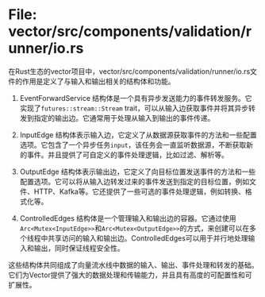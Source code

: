# File: vector/src/components/validation/runner/io.rs

在Rust生态的vector项目中，vector/src/components/validation/runner/io.rs文件的作用是定义了与输入和输出相关的结构体和功能。

1. EventForwardService 结构体是一个具有异步发送能力的事件转发服务。它实现了`futures::stream::Stream` trait，可以从输入边获取事件并将其异步转发到指定的输出边。它通常用于处理从输入到输出的事件传递。

2. InputEdge 结构体表示输入边，它定义了从数据源获取事件的方法和一些配置选项。它包含了一个异步任务`input`，该任务会一直监听数据源，不断获取新的事件。并且提供了可自定义的事件处理逻辑，比如过滤、解析等。

3. OutputEdge 结构体表示输出边，它定义了向目标位置发送事件的方法和一些配置选项。它可以将从输入边转发过来的事件发送到指定的目标位置，例如文件、HTTP、Kafka等。它还提供了一些可选的事件处理逻辑，例如转换、格式化等。

4. ControlledEdges 结构体是一个管理输入和输出边的容器。它通过使用`Arc<Mutex<InputEdge>>`和`Arc<Mutex<OutputEdge>>`的方式，来创建可以在多个线程中共享访问的输入和输出边。ControlledEdges可以用于并行地处理输入和输出，同时保证线程安全性。

这些结构体共同组成了向量流水线中数据的输入、输出、事件处理和转发的基础。它们为Vector提供了强大的数据处理和传输能力，并且具有高度的可配置性和可扩展性。

